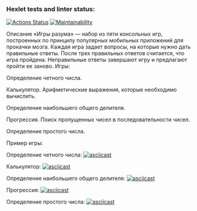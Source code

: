 ### Hexlet tests and linter status:
[![Actions Status](https://github.com/mrkafcha/frontend-project-44/actions/workflows/hexlet-check.yml/badge.svg)](https://github.com/mrkafcha/frontend-project-44/actions)
[![Maintainability](https://api.codeclimate.com/v1/badges/5970fbae67d4b2fe1c06/maintainability)](https://codeclimate.com/github/mrkafcha/frontend-project-44/maintainability)

Описание
«Игры разума» — набор из пяти консольных игр, построенных по принципу популярных мобильных приложений для прокачки мозга. Каждая игра задает вопросы, на которые нужно дать правильные ответы. После трех правильных ответов считается, что игра пройдена. Неправильные ответы завершают игру и предлагают пройти ее заново. Игры:

Определение четного числа.

Калькулятор. Арифметические выражения, которые необходимо вычислить.

Определение наибольшего общего делителя.

Прогрессия. Поиск пропущенных чисел в последовательности чисел.

Определение простого числа.


Пример игры:


Определение четного числа:
[![asciicast](https://asciinema.org/a/W9W1hPtsA7uee1tSE2X13x5EX.svg)](https://asciinema.org/a/W9W1hPtsA7uee1tSE2X13x5EX)

Калькулятор:
[![asciicast](https://asciinema.org/a/9nSbUY08wDfvbnKDcfMZGVDhH.svg)](https://asciinema.org/a/9nSbUY08wDfvbnKDcfMZGVDhH)

Определение наибольшего общего делителя:
[![asciicast](https://asciinema.org/a/LhJX5qRVTP3ipTi1QYn5vwiYF.svg)](https://asciinema.org/a/LhJX5qRVTP3ipTi1QYn5vwiYF)

Прогрессия:
[![asciicast](https://asciinema.org/a/JEtTeCmih7NCKXEFWepR4TZkL.svg)](https://asciinema.org/a/JEtTeCmih7NCKXEFWepR4TZkL)

Определение простого числа:
[![asciicast](https://asciinema.org/a/59k0gQZa8ZjmO9jaKmVTqx56v.svg)](https://asciinema.org/a/59k0gQZa8ZjmO9jaKmVTqx56v)
